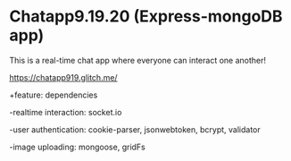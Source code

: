 # Chatapp9.19.20 (Express-mongoDB app)

 This is a real-time chat app where everyone can interact one another!
 
 https://chatapp919.glitch.me/
 
 +feature: dependencies
 
 -realtime interaction: socket.io
 
 -user authentication: cookie-parser, jsonwebtoken, bcrypt, validator
 
 -image uploading: mongoose, gridFs
 
 
